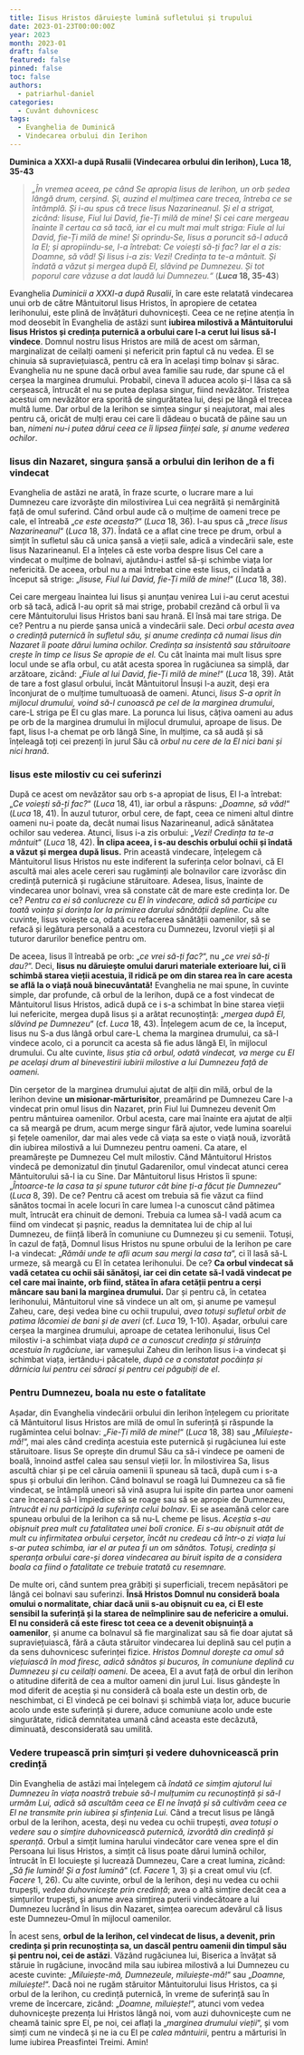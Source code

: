 ```yaml
---
title: Iisus Hristos dăruiește lumină sufletului și trupului
date: 2023-01-23T00:00:00Z
year: 2023
month: 2023-01
draft: false
featured: false
pinned: false
toc: false
authors:
  - patriarhul-daniel  
categories:
  - Cuvânt duhovnicesc
tags:
  - Evanghelia de Duminică
  - Vindecarea orbului din Ierihon
---
```


**Duminica a XXXI-a după Rusalii (Vindecarea orbului din Ierihon), Luca 18, 35-43**

> _„În vremea aceea, pe când Se apropia Iisus de Ierihon, un orb ședea lângă drum, cerșind. Și, auzind el mulțimea care trecea, întreba ce se întâmplă. Și i-au spus că trece Iisus Nazarineanul. Și el a strigat, zicând: Iisuse, Fiul lui David, fie-Ți milă de mine! Și cei care mergeau înainte îl certau ca să tacă, iar el cu mult mai mult striga: Fiule al lui David, fie-Ți milă de mine! Și oprindu-Se, Iisus a poruncit să-l aducă la El; și apropiindu-se, l-a întrebat: Ce voiești să-ți fac? Iar el a zis: Doamne, să văd! Și Iisus i-a zis: Vezi! Credința ta te-a mântuit. Și îndată a văzut și mergea după El, slăvind pe Dumnezeu. Și tot poporul care văzuse a dat laudă lui Dumnezeu.“_ (**_Luca_ 18, 35-43**) 

Evanghelia _Duminicii a XXXI-a după Rusalii_, în care este relatată vindecarea unui orb de către Mântuitorul Iisus Hristos, în apropiere de cetatea Ierihonului, este plină de învățături duhovnicești. Ceea ce ne reține atenția în mod deosebit în Evanghelia de astăzi sunt **iubirea milostivă a Mântuitorului Iisus Hristos și credința puternică a orbului care I-a cerut lui Iisus să-l vindece**. Domnul nostru Iisus Hristos are milă de acest om sărman, marginalizat de ceilalți oameni și nefericit prin faptul că nu vedea. El se chinuia să supraviețuiască, pentru că era în același timp bolnav și sărac. Evanghelia nu ne spune dacă orbul avea familie sau rude, dar spune că el cerșea la marginea drumului. Probabil, cineva îl aducea acolo și-l lăsa ca să cerșească, întrucât el nu se putea deplasa singur, fiind nevăzător. Tristețea acestui om nevăzător era sporită de singurătatea lui, deși pe lângă el trecea multă lume. Dar orbul de la Ierihon se simțea singur și neajutorat, mai ales pentru că, oricât de mulți erau cei care îi dădeau o bucată de pâine sau un ban, _nimeni nu-i putea dărui ceea ce îi lipsea ființei sale, și anume vederea ochilor_.

### Iisus din Nazaret, singura șansă a orbului din Ierihon de a fi vindecat

Evanghelia de astăzi ne arată, în fraze scurte, o lucrare mare a lui Dumnezeu care izvorăște din milostivirea Lui cea negrăită și nemărginită față de omul suferind. Când orbul aude că o mulțime de oameni trece pe cale, el întreabă „_ce este aceasta?_“ (_Luca_ 18, 36). I-au spus că „_trece Iisus Nazarineanul_“ (_Luca_ 18, 37). Îndată ce a aflat cine trece pe drum, orbul a simțit în sufletul său că unica șansă a vieții sale, adică a vindecării sale, este Iisus Nazarineanul. El a înțeles că este vorba despre Iisus Cel care a vindecat o mulțime de bolnavi, ajutându-i astfel să-și schimbe viața lor nefericită. De aceea, orbul nu a mai întrebat cine este Iisus, ci îndată a început să strige: „_Iisuse, Fiul lui David, fie-Ți milă de mine!_“ (_Luca_ 18, 38).

Cei care mergeau înaintea lui Iisus și anunțau venirea Lui i-au cerut acestui orb să tacă, adică l-au oprit să mai strige, probabil crezând că orbul îi va cere Mântuitorului Iisus Hristos bani sau hrană. El însă mai tare striga. De ce? Pentru a nu pierde șansa unică a vindecării sale. Deci _orbul acesta avea o credință puternică în sufletul său, și anume credința că numai Iisus din Nazaret îi poate dărui lumina ochilor. Credința sa insistentă sau stăruitoare crește în timp ce Iisus Se apropie de el._ Cu cât înainta mai mult Iisus spre locul unde se afla orbul, cu atât acesta sporea în rugăciunea sa simplă, dar arzătoare, zicând: „_Fiule al lui David, fie-Ți milă de mine!_“ (_Luca_ 18, 39). Atât de tare a fost glasul orbului, încât Mântuitorul Însuși l-a auzit, deși era înconjurat de o mulțime tumultuoasă de oameni. Atunci, _Iisus S-a oprit în mijlocul drumului, voind să-l cunoască pe cel de la marginea drumului_, care-L striga pe El cu glas mare. La porunca lui Iisus, câțiva oameni au adus pe orb de la marginea drumului în mijlocul drumului, aproape de Iisus. De fapt, Iisus l-a chemat pe orb lângă Sine, în mulțime, ca să audă și să înțeleagă toți cei prezenți în jurul Său că _orbul nu cere de la El nici bani și nici hrană_.

### Iisus este milostiv cu cei suferinzi

După ce acest om nevăzător sau orb s-a apropiat de Iisus, El l-a întrebat: „_Ce voiești să-ți fac?_“ (_Luca_ 18, 41), iar orbul a răspuns: „_Doamne, să văd!_“ (_Luca_ 18, 41). În auzul tuturor, orbul cere, de fapt, ceea ce nimeni altul dintre oameni nu-i poate da, decât numai Iisus Nazarineanul, adică sănătatea ochilor sau vederea. Atunci, Iisus i-a zis orbului: „_Vezi! Credința ta te-a mântuit_“ (_Luca_ 18, 42). **În clipa aceea, i s-au deschis orbului ochii și îndată a văzut și mergea după Iisus.** Prin această vindecare, înțelegem că Mântuitorul Iisus Hristos nu este indiferent la suferința celor bolnavi, că El ascultă mai ales acele cereri sau rugăminți ale bolnavilor care izvorăsc din credință puternică și rugăciune stăruitoare. Adesea, Iisus, înainte de vindecarea unor bolnavi, vrea să constate cât de mare este credința lor. De ce? _Pentru ca ei să conlucreze cu El în vindecare, adică să participe cu toată voința și dorința lor la primirea darului sănătății depline._ Cu alte cuvinte, Iisus voiește ca, odată cu refacerea sănătății oamenilor, să se refacă și legătura personală a acestora cu Dumnezeu, Izvorul vieții și al tuturor darurilor benefice pentru om.

De aceea, Iisus îl întreabă pe orb: „_ce vrei să-ți fac?_“, nu „_ce vrei să-ți dau?_“. Deci, **Iisus nu dăruiește omului daruri materiale exterioare lui, ci îi schimbă starea vieții acestuia, îl ridică pe om din starea rea în care acesta se află la o viață nouă binecuvântată!** Evanghelia ne mai spune, în cuvinte simple, dar profunde, că orbul de la Ierihon, după ce a fost vindecat de Mântuitorul Iisus Hristos, adică după ce i s-a schimbat în bine starea vieții lui nefericite, mergea după Iisus și a arătat recunoștință: „_mergea după El, slăvind pe Dumnezeu_“ (cf. _Luca_ 18, 43). Înțelegem acum de ce, la început, Iisus nu S-a dus lângă orbul care-L chema la marginea drumului, ca să-l vindece acolo, ci a poruncit ca acesta să fie adus lângă El, în mijlocul drumului. Cu alte cuvinte, _Iisus știa că orbul, odată vindecat, va merge cu El pe același drum al binevestirii iubirii milostive a lui Dumnezeu față de oameni._

Din cerșetor de la marginea drumului ajutat de alții din milă, orbul de la Ierihon devine **un misionar-mărturisitor**, preamărind pe Dumnezeu Care l-a vindecat prin omul Iisus din Nazaret, prin Fiul lui Dumnezeu devenit Om pentru mântuirea oamenilor. Orbul acesta, care mai înainte era ajutat de alții ca să meargă pe drum, acum merge singur fără ajutor, vede lumina soarelui și fețele oamenilor, dar mai ales vede că viața sa este o viață nouă, izvorâtă din iubirea milostivă a lui Dumnezeu pentru oameni. Ca atare, el preamărește pe Dumnezeu Cel mult milostiv. Când Mântuitorul Hristos vindecă pe demonizatul din ținutul Gadarenilor, omul vindecat atunci cerea Mântuitorului să-l ia cu Sine. Dar Mântuitorul Iisus Hristos îi spune: „_Întoarce-te la casa ta și spune tuturor cât bine ți-a făcut ție Dumnezeu_“ (_Luca_ 8, 39). De ce? Pentru că acest om trebuia să fie văzut ca fiind sănătos tocmai în acele locuri în care lumea l-a cunoscut când pătimea mult, întrucât era chinuit de demoni. Trebuia ca lumea să-l vadă acum ca fiind om vindecat și pașnic, readus la demnitatea lui de chip al lui Dumnezeu, de ființă liberă în comuniune cu Dumnezeu și cu semenii. Totuși, în cazul de față, Domnul Iisus Hristos nu spune orbului de la Ierihon pe care l-a vindecat: „_Rămâi unde te afli acum sau mergi la casa ta_“, ci îl lasă să-L urmeze, să meargă cu El în cetatea Ierihonului. De ce? **Ca orbul vindecat să vadă cetatea cu ochii săi sănătoși, iar cei din cetate să-l vadă vindecat pe cel care mai înainte, orb fiind, stătea în afara cetății pentru a cerși mâncare sau bani la marginea drumului.** Dar și pentru că, în cetatea Ierihonului, Mântuitorul vine să vindece un alt om, și anume pe vameșul Zaheu, care, deși vedea bine cu ochii trupului, _avea totuși sufletul orbit de patima lăcomiei de bani și de averi_ (cf. _Luca_ 19, 1-10). Așadar, orbului care cerșea la marginea drumului, aproape de cetatea Ierihonului, Iisus Cel milostiv i-a schimbat viața _după ce a cunoscut credința și stăruința acestuia în rugăciune_, iar vameșului Zaheu din Ierihon Iisus i-a vindecat și schimbat viața, iertându-i păcatele, _după ce a constatat pocăința și dărnicia lui pentru cei săraci și pentru cei păgubiți de el_.

### Pentru Dumnezeu, boala nu este o fatalitate

Așadar, din Evanghelia vindecării orbului din Ierihon înțelegem cu prioritate că Mântuitorul Iisus Hristos are milă de omul în suferință și răspunde la rugămintea celui bolnav: „_Fie-Ți milă de mine!_“ (_Luca_ 18, 38) sau „_Miluiește-mă!_“, mai ales când credința acestuia este puternică și rugăciunea lui este stăruitoare. Iisus Se oprește din drumul Său ca să-i vindece pe oameni de boală, înnoind astfel calea sau sensul vieții lor. În milostivirea Sa, Iisus ascultă chiar și pe cel căruia oamenii îi spuneau să tacă, după cum i s-a spus și orbului din Ierihon. Când bolnavul se roagă lui Dumnezeu ca să fie vindecat, se întâmplă uneori să vină asupra lui ispite din partea unor oameni care încearcă să-l împiedice să se roage sau să se apropie de Dumnezeu, _întrucât ei nu participă la suferința celui bolnav_. Ei se aseamănă celor care spuneau orbului de la Ierihon ca să nu-L cheme pe Iisus. _Aceștia s-au obișnuit prea mult cu fatalitatea unei boli cronice. Ei s-au obișnuit atât de mult cu infirmitatea orbului cerșetor, încât nu credeau că într-o zi viața lui s-ar putea schimba, iar el ar putea fi un om sănătos. Totuși, credința și speranța orbului care-și dorea vindecarea au biruit ispita de a considera boala ca fiind o fatalitate ce trebuie tratată cu resemnare._

De multe ori, când suntem prea grăbiți și superficiali, trecem nepăsători pe lângă cei bolnavi sau suferinzi. **Însă Hristos Domnul nu consideră boala omului o normalitate, chiar dacă unii s-au obișnuit cu ea, ci El este sensibil la suferință și la starea de neîmplinire sau de nefericire a omului. El nu consideră că este firesc tot ceea ce a devenit obișnuință a oamenilor**, și anume ca bolnavul să fie marginalizat sau să fie doar ajutat să supraviețuiască, fără a căuta stăruitor vindecarea lui deplină sau cel puțin a da sens duhovnicesc suferinței fizice. _Hristos Domnul dorește ca omul să viețuiască în mod firesc, adică sănătos și bucuros, în comuniune deplină cu Dumnezeu și cu ceilalți oameni._ De aceea, El a avut față de orbul din Ierihon o atitudine diferită de cea a multor oameni din jurul Lui. Iisus gândește în mod diferit de aceștia și nu consideră că boala este un destin orb, de neschimbat, ci El vindecă pe cei bolnavi și schimbă viața lor, aduce bucurie acolo unde este suferință și durere, aduce comuniune acolo unde este singurătate, ridică demnitatea umană când aceasta este decăzută, diminuată, desconsiderată sau umilită.

### Vedere trupească prin simțuri și vedere duhovnicească prin credință

Din Evanghelia de astăzi mai înțelegem că _îndată ce simțim ajutorul lui Dumnezeu în viața noastră trebuie să-I mulțumim cu recunoștință și să-I urmăm Lui, adică să ascultăm ceea ce El ne învață și să cultivăm ceea ce El ne transmite prin iubirea și sfințenia Lui._ Când a trecut Iisus pe lângă orbul de la Ierihon, acesta, deși nu vedea cu ochii trupești, _avea totuși o vedere sau o simțire duhovnicească puternică, izvorâtă din credință și speranță_. Orbul a simțit lumina harului vindecător care venea spre el din Persoana lui Iisus Hristos, a simțit că Iisus poate dărui lumină ochilor, întrucât în El locuiește și lucrează Dumnezeu, Care a creat lumina, zicând: „_Să fie lumină! Și a fost lumină_“ (cf. _Facere_ 1, 3) și a creat omul viu (cf. _Facere_ 1, 26). Cu alte cuvinte, orbul de la Ierihon, deși nu vedea cu ochii trupești, _vedea duhovnicește prin credință_; avea o altă simțire decât cea a simțurilor trupești, și anume avea simțirea puterii vindecătoare a lui Dumnezeu lucrând în Iisus din Nazaret, simțea oarecum adevărul că Iisus este Dumnezeu-Omul în mijlocul oamenilor.

În acest sens, **orbul de la Ierihon, cel vindecat de Iisus, a devenit, prin credința și prin recunoștința sa, un dascăl pentru oamenii din timpul său și pentru noi, cei de astăzi**. Văzând rugăciunea lui, Biserica a învățat să stăruie în rugăciune, invocând mila sau iubirea milostivă a lui Dumnezeu cu aceste cuvinte: „_Miluiește-mă, Dumnezeule, miluiește-mă!_“ sau „_Doamne, miluiește!_“. Dacă noi ne rugăm stăruitor Mântuitorului Iisus Hristos, ca și orbul de la Ierihon, cu credință puternică, în vreme de suferință sau în vreme de încercare, zicând: „_Doamne, miluiește!_“, atunci vom vedea duhovnicește prezența lui Hristos lângă noi, vom auzi duhovnicește cum ne cheamă tainic spre El, pe noi, cei aflați la „_marginea drumului vieții_“, și vom simți cum ne vindecă și ne ia cu El pe _calea mântuirii_, pentru a mărturisi în lume iubirea Preasfintei Treimi. Amin!
